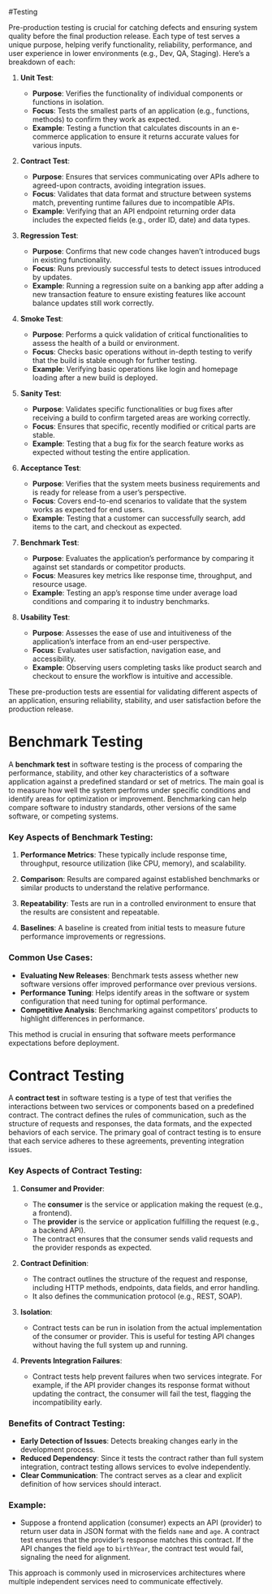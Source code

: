 #Testing

Pre-production testing is crucial for catching defects and ensuring system quality before the final production release. Each type of test serves a unique purpose, helping verify functionality, reliability, performance, and user experience in lower environments (e.g., Dev, QA, Staging). Here’s a breakdown of each:

1. **Unit Test**:
   - **Purpose**: Verifies the functionality of individual components or functions in isolation.
   - **Focus**: Tests the smallest parts of an application (e.g., functions, methods) to confirm they work as expected.
   - **Example**: Testing a function that calculates discounts in an e-commerce application to ensure it returns accurate values for various inputs.

2. **Contract Test**:
   - **Purpose**: Ensures that services communicating over APIs adhere to agreed-upon contracts, avoiding integration issues.
   - **Focus**: Validates that data format and structure between systems match, preventing runtime failures due to incompatible APIs.
   - **Example**: Verifying that an API endpoint returning order data includes the expected fields (e.g., order ID, date) and data types.

3. **Regression Test**:
   - **Purpose**: Confirms that new code changes haven’t introduced bugs in existing functionality.
   - **Focus**: Runs previously successful tests to detect issues introduced by updates.
   - **Example**: Running a regression suite on a banking app after adding a new transaction feature to ensure existing features like account balance updates still work correctly.

4. **Smoke Test**:
   - **Purpose**: Performs a quick validation of critical functionalities to assess the health of a build or environment.
   - **Focus**: Checks basic operations without in-depth testing to verify that the build is stable enough for further testing.
   - **Example**: Verifying basic operations like login and homepage loading after a new build is deployed.

5. **Sanity Test**:
   - **Purpose**: Validates specific functionalities or bug fixes after receiving a build to confirm targeted areas are working correctly.
   - **Focus**: Ensures that specific, recently modified or critical parts are stable.
   - **Example**: Testing that a bug fix for the search feature works as expected without testing the entire application.

6. **Acceptance Test**:
   - **Purpose**: Verifies that the system meets business requirements and is ready for release from a user’s perspective.
   - **Focus**: Covers end-to-end scenarios to validate that the system works as expected for end users.
   - **Example**: Testing that a customer can successfully search, add items to the cart, and checkout as expected.

7. **Benchmark Test**:
   - **Purpose**: Evaluates the application’s performance by comparing it against set standards or competitor products.
   - **Focus**: Measures key metrics like response time, throughput, and resource usage.
   - **Example**: Testing an app’s response time under average load conditions and comparing it to industry benchmarks.

8. **Usability Test**:
   - **Purpose**: Assesses the ease of use and intuitiveness of the application’s interface from an end-user perspective.
   - **Focus**: Evaluates user satisfaction, navigation ease, and accessibility.
   - **Example**: Observing users completing tasks like product search and checkout to ensure the workflow is intuitive and accessible.

These pre-production tests are essential for validating different aspects of an application, ensuring reliability, stability, and user satisfaction before the production release.




# Benchmark Testing
A **benchmark test** in software testing is the process of comparing the performance, stability, and other key characteristics of a software application against a predefined standard or set of metrics. The main goal is to measure how well the system performs under specific conditions and identify areas for optimization or improvement. Benchmarking can help compare software to industry standards, other versions of the same software, or competing systems.

### Key Aspects of Benchmark Testing:
1. **Performance Metrics**: These typically include response time, throughput, resource utilization (like CPU, memory), and scalability.
   
2. **Comparison**: Results are compared against established benchmarks or similar products to understand the relative performance.

3. **Repeatability**: Tests are run in a controlled environment to ensure that the results are consistent and repeatable.

4. **Baselines**: A baseline is created from initial tests to measure future performance improvements or regressions.

### Common Use Cases:
- **Evaluating New Releases**: Benchmark tests assess whether new software versions offer improved performance over previous versions.
- **Performance Tuning**: Helps identify areas in the software or system configuration that need tuning for optimal performance.
- **Competitive Analysis**: Benchmarking against competitors’ products to highlight differences in performance.

This method is crucial in ensuring that software meets performance expectations before deployment.


# Contract Testing
A **contract test** in software testing is a type of test that verifies the interactions between two services or components based on a predefined contract. The contract defines the rules of communication, such as the structure of requests and responses, the data formats, and the expected behaviors of each service. The primary goal of contract testing is to ensure that each service adheres to these agreements, preventing integration issues.

### Key Aspects of Contract Testing:
1. **Consumer and Provider**: 
   - The **consumer** is the service or application making the request (e.g., a frontend).
   - The **provider** is the service or application fulfilling the request (e.g., a backend API).
   - The contract ensures that the consumer sends valid requests and the provider responds as expected.

2. **Contract Definition**: 
   - The contract outlines the structure of the request and response, including HTTP methods, endpoints, data fields, and error handling. 
   - It also defines the communication protocol (e.g., REST, SOAP).

3. **Isolation**: 
   - Contract tests can be run in isolation from the actual implementation of the consumer or provider. This is useful for testing API changes without having the full system up and running.

4. **Prevents Integration Failures**: 
   - Contract tests help prevent failures when two services integrate. For example, if the API provider changes its response format without updating the contract, the consumer will fail the test, flagging the incompatibility early.

### Benefits of Contract Testing:
- **Early Detection of Issues**: Detects breaking changes early in the development process.
- **Reduced Dependency**: Since it tests the contract rather than full system integration, contract testing allows services to evolve independently.
- **Clear Communication**: The contract serves as a clear and explicit definition of how services should interact.

### Example:
- Suppose a frontend application (consumer) expects an API (provider) to return user data in JSON format with the fields `name` and `age`. A contract test ensures that the provider’s response matches this contract. If the API changes the field `age` to `birthYear`, the contract test would fail, signaling the need for alignment.

This approach is commonly used in microservices architectures where multiple independent services need to communicate effectively.
